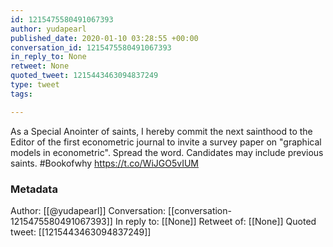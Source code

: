 ```yaml
---
id: 1215475580491067393
author: yudapearl
published_date: 2020-01-10 03:28:55 +00:00
conversation_id: 1215475580491067393
in_reply_to: None
retweet: None
quoted_tweet: 1215443463094837249
type: tweet
tags:

---
```


As a Special Anointer of saints, I hereby commit the
next sainthood to the Editor of the first econometric
journal to invite a survey paper on "graphical models in
econometric". Spread the word. Candidates may include previous saints. #Bookofwhy https://t.co/WiJGO5vIUM

### Metadata

Author: [[@yudapearl]]
Conversation: [[conversation-1215475580491067393]]
In reply to: [[None]]
Retweet of: [[None]]
Quoted tweet: [[1215443463094837249]]
